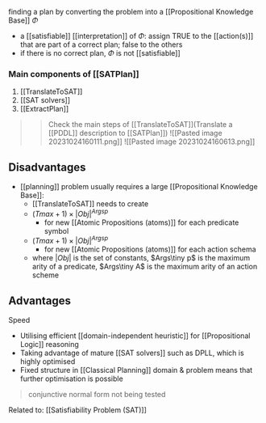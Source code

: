 finding a plan by converting the problem into a [[Propositional Knowledge Base]] $\Phi$
- a [[satisfiable]] [[interpretation]] of $\Phi$: assign TRUE to the [[action(s)]] that are part of a correct plan; false to the others
- if there is no correct plan, $\Phi$ is not [[satisfiable]]

### Main components of [[SATPlan]]
1. [[TranslateToSAT]]
2. [[SAT solvers]]
3. [[ExtractPlan]]

>> Check the main steps of [[TranslateToSAT]](Translate a [[PDDL]] description to [[SATPlan]]) 
![[Pasted image 20231024160111.png]]
![[Pasted image 20231024160613.png]]
## Disadvantages
- [[planning]] problem usually requires a large [[Propositional Knowledge Base]]:
	- [[TranslateToSAT]] needs to create
	- $(Tmax +1) \times |Obj|^{Argsp}$
		- for new [[Atomic Propositions (atoms)]] for each predicate symbol
	- $(Tmax +1) \times |Obj|^{Argsp}$
		- for new [[Atomic Propositions (atoms)]] for each action schema
	- where $|Obj|$ is the set of constants, $Args\tiny p$ is the maximum arity of a predicate, $Args\tiny A$ is the maximum arity of an action scheme

## Advantages
Speed
- Utilising efficient [[domain-independent heuristic]] for [[Propositional Logic]] reasoning
- Taking advantage of mature [[SAT solvers]] such as DPLL, which is highly optimised
- Fixed structure in [[Classical Planning]] domain & problem means that further optimisation is possible

>conjunctive normal form not being tested

Related to: [[Satisfiability Problem (SAT)]]